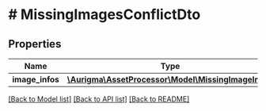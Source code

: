 # # MissingImagesConflictDto

## Properties

Name | Type | Description | Notes
------------ | ------------- | ------------- | -------------
**image_infos** | [**\Aurigma\AssetProcessor\Model\MissingImageInfo[]**](MissingImageInfo.md) |  | [optional]

[[Back to Model list]](../../README.md#models) [[Back to API list]](../../README.md#endpoints) [[Back to README]](../../README.md)

